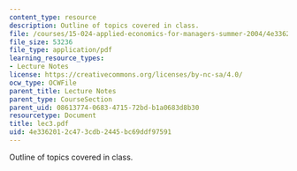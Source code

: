 ```yaml
---
content_type: resource
description: Outline of topics covered in class.
file: /courses/15-024-applied-economics-for-managers-summer-2004/4e3362012c473cdb2445bc69ddf97591_lec3.pdf
file_size: 53236
file_type: application/pdf
learning_resource_types:
- Lecture Notes
license: https://creativecommons.org/licenses/by-nc-sa/4.0/
ocw_type: OCWFile
parent_title: Lecture Notes
parent_type: CourseSection
parent_uid: 08613774-0683-4715-72bd-b1a0683d8b30
resourcetype: Document
title: lec3.pdf
uid: 4e336201-2c47-3cdb-2445-bc69ddf97591
---
```

Outline of topics covered in class.